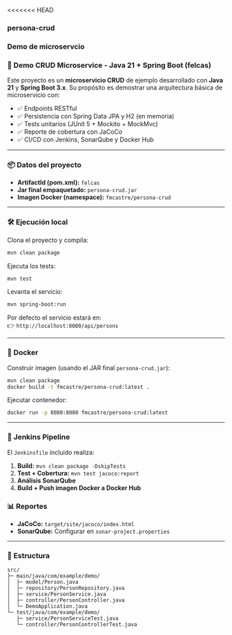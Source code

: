 <<<<<<< HEAD

### persona-crud

### Demo de microservcio

### 🚀 Demo CRUD Microservice - Java 21 + Spring Boot (felcas)

Este proyecto es un **microservicio CRUD** de ejemplo desarrollado con **Java 21** y **Spring Boot 3.x**.
Su propósito es demostrar una arquitectura básica de microservicio con:

- ✅ Endpoints RESTful
- ✅ Persistencia con Spring Data JPA y H2 (en memoria)
- ✅ Tests unitarios (JUnit 5 + Mockito + MockMvc)
- ✅ Reporte de cobertura con JaCoCo
- ✅ CI/CD con Jenkins, SonarQube y Docker Hub

---

### 📦 Datos del proyecto

- **ArtifactId (pom.xml):** `felcas`
- **Jar final empaquetado:** `persona-crud.jar`
- **Imagen Docker (namespace):** `fmcastre/persona-crud`

---

### 🛠️ Ejecución local

Clona el proyecto y compila:

```bash
mvn clean package
```

Ejecuta los tests:

```bash
mvn test
```

Levanta el servicio:

```bash
mvn spring-boot:run
```

Por defecto el servicio estará en:  
👉 `http://localhost:8080/api/persons`

---

### 🐳 Docker

Construir imagen (usando el JAR final `persona-crud.jar`):

```bash
mvn clean package
docker build -t fmcastre/persona-crud:latest .
```

Ejecutar contenedor:

```bash
docker run -p 8080:8080 fmcastre/persona-crud:latest
```

---

### 🤖 Jenkins Pipeline

El `Jenkinsfile` incluido realiza:

1. **Build:** `mvn clean package -DskipTests`
2. **Test + Cobertura:** `mvn test jacoco:report`
3. **Análisis SonarQube**
4. **Build + Push imagen Docker a Docker Hub**

### 📊 Reportes

- **JaCoCo:** `target/site/jacoco/index.html`
- **SonarQube:** Configurar en `sonar-project.properties`

---

### 🧱 Estructura

```
src/
├─ main/java/com/example/demo/
│  ├─ model/Person.java
│  ├─ repository/PersonRepository.java
│  ├─ service/PersonService.java
│  ├─ controller/PersonController.java
│  └─ DemoApplication.java
└─ test/java/com/example/demo/
   ├─ service/PersonServiceTest.java
   └─ controller/PersonControllerTest.java
```